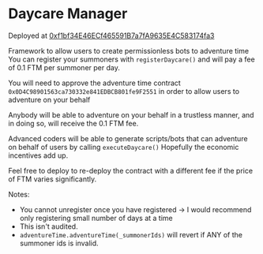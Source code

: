 # Daycare Manager

Deployed at [0xf1bf34E46ECf465591B7a7fA9635E4C583174fa3](https://ftmscan.com/address/0xf1bf34e46ecf465591b7a7fa9635e4c583174fa3)

Framework to allow users to create permissionless bots to adventure time
You can register your summoners with `registerDaycare()` and will pay a fee of 0.1 FTM per summoner per day.

You will need to approve the adventure time contract `0x0D4C98901563ca730332e841EDBCB801fe9F2551` in order to allow users to adventure on your behalf

Anybody will be able to adventure on your behalf in a trustless manner, and in doing so, will receive the 0.1 FTM fee.

Advanced coders will be able to generate scripts/bots that can adventure on behalf of users by calling `executeDaycare()`
Hopefully the economic incentives add up.

Feel free to deploy to re-deploy the contract with a different fee if the price of FTM varies significantly.


Notes:
 - You cannot unregister once you have registered -> I would recommend only registering small number of days at a time
 - This isn't audited.
 - `adventureTime.adventureTime(_summonerIds)` will revert if ANY of the summoner ids is invalid.
